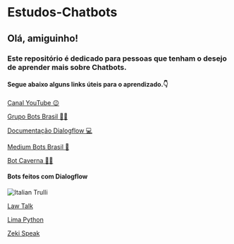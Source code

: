 # Estudos-Chatbots
<h2>Olá, amiguinho!</h2>
<h3>Este repositório é dedicado para pessoas que tenham o desejo de aprender mais sobre Chatbots.</h3>
<h4>Segue abaixo alguns links úteis para o aprendizado.👇</h4>
<p>
 <a href = "https://www.youtube.com/channel/UCxQ4J7bCOgeHeu6k_XNxqqw/videos?view_as=subscriber">Canal YouTube 😉</a>
<p>
 <a href="https://www.facebook.com/groups/chatbotbrasil/?ref=bookmarks">Grupo Bots Brasil 👍🏼</a>
<p>
 <a href="https://dialogflow.com/docs/getting-started">Documentação Dialogflow 💻</a>
<p>
 <a href="https://medium.com/botsbrasil">Medium Bots Brasil 📗<a/>
 <p>
  <a href="https://web.telegram.org/#/im?p=s1129144101_7512722428208016578  target="_blank"">Bot Caverna 👊🏽</a>
<p>
<h4>Bots feitos com Dialogflow</h4>
<p>
 <img src="https://firebasestorage.googleapis.com/v0/b/botexemplo.appspot.com/o/1_Qdq45Eb54Y8em-U2D31yXA.png?alt=media&token=78786aaf-86e0-4fcf-9315-2867799211e8" alt="Italian Trulli">
<p>
<a href="https://www.facebook.com/Law-Talk-2048484982061789/?modal=admin_todo_tour">Law Talk</a>
<p>
<a href="https://www.facebook.com/Limapythonjp/">Lima Python</a>
<p>
 <a href ="https://www.facebook.com/zekispeak/">Zeki Speak</a>
